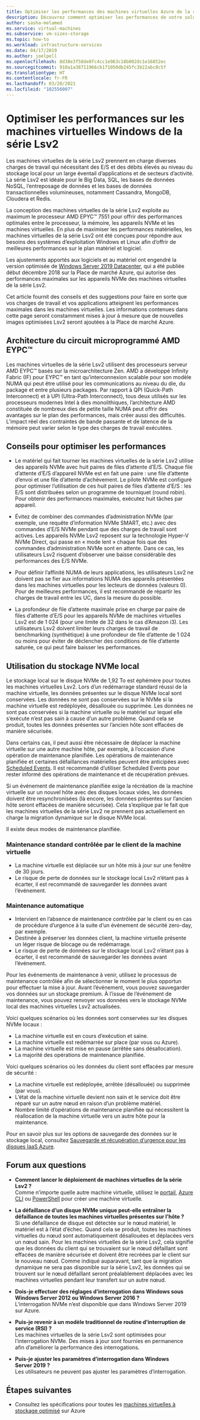 ```yaml
---
title: Optimiser les performances des machines virtuelles Azure de la série Lsv2
description: Découvrez comment optimiser les performances de votre solution sur les machines virtuelles de la série Lsv2 à l’aide d’un exemple Windows.
author: sasha-melamed
ms.service: virtual-machines
ms.subservice: vm-sizes-storage
ms.topic: how-to
ms.workload: infrastructure-services
ms.date: 04/17/2019
ms.author: joelpell
ms.openlocfilehash: 8d38e3f58de0fc4cc1e963c18b002dc1e16852ec
ms.sourcegitcommit: 910a1a38711966cb171050db245fc3b22abc8c5f
ms.translationtype: HT
ms.contentlocale: fr-FR
ms.lasthandoff: 03/20/2021
ms.locfileid: "102556007"
---
```

# <a name="optimize-performance-on-the-lsv2-series-windows-virtual-machines"></a>Optimiser les performances sur les machines virtuelles Windows de la série Lsv2

Les machines virtuelles de la série Lsv2 prennent en charge diverses charges de travail qui nécessitant des E/S et des débits élevés au niveau du stockage local pour un large éventail d’applications et de secteurs d’activité.  La série Lsv2 est idéale pour le Big Data, SQL, les bases de données NoSQL, l’entreposage de données et les bases de données transactionnelles volumineuses, notamment Cassandra, MongoDB, Cloudera et Redis.

La conception des machines virtuelles de la série Lsv2 exploite au maximum le processeur AMD EPYC™ 7551 pour offrir des performances optimales entre le processeur, la mémoire, les appareils NVMe et les machines virtuelles. En plus de maximiser les performances matérielles, les machines virtuelles de la série Lsv2 ont été conçues pour répondre aux besoins des systèmes d’exploitation Windows et Linux afin d’offrir de meilleures performances sur le plan matériel et logiciel.

Les ajustements apportés aux logiciels et au matériel ont engendré la version optimisée de [Windows Server 2019 Datacenter](https://www.microsoft.com/cloud-platform/windows-server-pricing), qui a été publiée début décembre 2018 sur la Place de marché Azure, qui autorise des performances maximales sur les appareils NVMe des machines virtuelles de la série Lsv2.

Cet article fournit des conseils et des suggestions pour faire en sorte que vos charges de travail et vos applications atteignent les performances maximales dans les machines virtuelles. Les informations contenues dans cette page seront constamment mises à jour à mesure que de nouvelles images optimisées Lsv2 seront ajoutées à la Place de marché Azure.

## <a name="amd-eypc-chipset-architecture"></a>Architecture du circuit microprogrammé AMD EYPC™

Les machines virtuelles de la série Lsv2 utilisent des processeurs serveur AMD EYPC™ basés sur la microarchitecture Zen. AMD a développé Infinity Fabric (IF) pour EYPC™ en tant qu’interconnexion scalable pour son modèle NUMA qui peut être utilisé pour les communications au niveau du die, du package et entre plusieurs packages. Par rapport à QPI (Quick-Path Interconnect) et à UPI (Ultra-Path Interconnect), tous deux utilisés sur les processeurs modernes Intel à dies monolithiques, l’architecture AMD constituée de nombreux dies de petite taille NUMA peut offrir des avantages sur le plan des performances, mais créer aussi des difficultés. L’impact réel des contraintes de bande passante et de latence de la mémoire peut varier selon le type des charges de travail exécutées.

## <a name="tips-for-maximizing-performance"></a>Conseils pour optimiser les performances

* Le matériel qui fait tourner les machines virtuelles de la série Lsv2 utilise des appareils NVMe avec huit paires de files d’attente d’E/S. Chaque file d’attente d’E/S d’appareil NVMe est en fait une paire : une file d’attente d’envoi et une file d’attente d’achèvement. Le pilote NVMe est configuré pour optimiser l’utilisation de ces huit paires de files d’attente d’E/S : les E/S sont distribuées selon un programme de tourniquet (round robin). Pour obtenir des performances maximales, exécutez huit tâches par appareil.

* Évitez de combiner des commandes d’administration NVMe (par exemple, une requête d’information NVMe SMART, etc.) avec des commandes d’E/S NVMe pendant que des charges de travail sont actives. Les appareils NVMe Lsv2 reposent sur la technologie Hyper-V NVMe Direct, qui passe en « mode lent » chaque fois que des commandes d’administration NVMe sont en attente. Dans ce cas, les utilisateurs Lsv2 risquent d’observer une baisse considérable des performances des E/S NVMe.

* Pour définir l’affinité NUMA de leurs applications, les utilisateurs Lsv2 ne doivent pas se fier aux informations NUMA des appareils présentées dans les machines virtuelles pour les lecteurs de données (valeurs 0). Pour de meilleures performances, il est recommandé de répartir les charges de travail entre les UC, dans la mesure du possible. 

* La profondeur de file d’attente maximale prise en charge par paire de files d’attente d’E/S pour les appareils NVMe de machines virtuelles Lsv2 est de 1 024 (pour une limite de 32 dans le cas d’Amazon i3). Les utilisateurs Lsv2 doivent limiter leurs charges de travail de benchmarking (synthétique) à une profondeur de file d’attente de 1 024 ou moins pour éviter de déclencher des conditions de file d’attente saturée, ce qui peut faire baisser les performances.

## <a name="utilizing-local-nvme-storage"></a>Utilisation du stockage NVMe local

Le stockage local sur le disque NVMe de 1,92 To est éphémère pour toutes les machines virtuelles Lsv2. Lors d’un redémarrage standard réussi de la machine virtuelle, les données présentes sur le disque NVMe local sont conservées. Les données ne sont pas conservées sur le NVMe si la machine virtuelle est redéployée, désallouée ou supprimée. Les données ne sont pas conservées si la machine virtuelle ou le matériel sur lequel elle s’exécute n’est pas sain à cause d’un autre problème. Quand cela se produit, toutes les données présentes sur l’ancien hôte sont effacées de manière sécurisée.

Dans certains cas, il peut aussi être nécessaire de déplacer la machine virtuelle sur une autre machine hôte, par exemple, à l’occasion d’une opération de maintenance planifiée. Les opérations de maintenance planifiée et certaines défaillances matérielles peuvent être anticipées avec [Scheduled Events](scheduled-events.md). Il est recommandé d’utiliser Scheduled Events pour rester informé des opérations de maintenance et de récupération prévues.

Si un événement de maintenance planifiée exige la récréation de la machine virtuelle sur un nouvel hôte avec des disques locaux vides, les données doivent être resynchronisées (là encore, les données présentes sur l’ancien hôte seront effacées de manière sécurisée). Cela s’explique par le fait que les machines virtuelles de la série Lsv2 ne prennent pas actuellement en charge la migration dynamique sur le disque NVMe local.

Il existe deux modes de maintenance planifiée.

### <a name="standard-vm-customer-controlled-maintenance"></a>Maintenance standard contrôlée par le client de la machine virtuelle

- La machine virtuelle est déplacée sur un hôte mis à jour sur une fenêtre de 30 jours.
- Le risque de perte de données sur le stockage local Lsv2 n’étant pas à écarter, il est recommandé de sauvegarder les données avant l’événement.

### <a name="automatic-maintenance"></a>Maintenance automatique

- Intervient en l’absence de maintenance contrôlée par le client ou en cas de procédure d’urgence à la suite d’un événement de sécurité zero-day, par exemple.
- Destinée à préserver les données client, la machine virtuelle présente un léger risque de blocage ou de redémarrage.
- Le risque de perte de données sur le stockage local Lsv2 n’étant pas à écarter, il est recommandé de sauvegarder les données avant l’événement.

Pour les événements de maintenance à venir, utilisez le processus de maintenance contrôlée afin de sélectionner le moment le plus opportun pour effectuer la mise à jour. Avant l’événement, vous pouvez sauvegarder vos données sur un stockage premium. À l’issue de l’événement de maintenance, vous pouvez renvoyer vos données vers le stockage NVMe local des machines virtuelles Lsv2 actualisées.

Voici quelques scénarios où les données sont conservées sur les disques NVMe locaux :

- La machine virtuelle est en cours d’exécution et saine.
- La machine virtuelle est redémarrée sur place (par vous ou Azure).
- La machine virtuelle est mise en pause (arrêtée sans désallocation).
- La majorité des opérations de maintenance planifiée.

Voici quelques scénarios où les données du client sont effacées par mesure de sécurité :

- La machine virtuelle est redéployée, arrêtée (désallouée) ou supprimée (par vous).
- L’état de la machine virtuelle devient non sain et le service doit être réparé sur un autre nœud en raison d’un problème matériel.
- Nombre limité d’opérations de maintenance planifiée qui nécessitent la réallocation de la machine virtuelle vers un autre hôte pour la maintenance.

Pour en savoir plus sur les options de sauvegarde des données sur le stockage local, consultez [Sauvegarde et récupération d’urgence pour les disques IaaS Azure](../backup-and-disaster-recovery-for-azure-iaas-disks.md).

## <a name="frequently-asked-questions"></a>Forum aux questions

* **Comment lancer le déploiement de machines virtuelles de la série Lsv2 ?**  
   Comme n’importe quelle autre machine virtuelle, utilisez le [portail](quick-create-portal.md), [Azure CLI](quick-create-cli.md) ou [PowerShell](quick-create-powershell.md) pour créer une machine virtuelle.

* **La défaillance d’un disque NVMe unique peut-elle entraîner la défaillance de toutes les machines virtuelles présentes sur l’hôte ?**  
   Si une défaillance de disque est détectée sur le nœud matériel, le matériel est à l’état d’échec. Quand cela se produit, toutes les machines virtuelles du nœud sont automatiquement désallouées et déplacées vers un nœud sain. Pour les machines virtuelles de la série Lsv2, cela signifie que les données du client qui se trouvaient sur le nœud défaillant sont effacées de manière sécurisée et doivent être recréées par le client sur le nouveau nœud. Comme indiqué auparavant, tant que la migration dynamique ne sera pas disponible sur la série Lsv2, les données qui se trouvent sur le nœud défaillant seront préalablement déplacées avec les machines virtuelles pendant leur transfert sur un autre nœud.

* **Dois-je effectuer des réglages d’interrogation dans Windows sous Windows Server 2012 ou Windows Server 2016 ?**  
   L’interrogation NVMe n’est disponible que dans Windows Server 2019 sur Azure.  

* **Puis-je revenir à un modèle traditionnel de routine d’interruption de service (RSI) ?**  
   Les machines virtuelles de la série Lsv2 sont optimisées pour l’interrogation NVMe. Des mises à jour sont fournies en permanence afin d’améliorer la performance des interrogations.

* **Puis-je ajuster les paramètres d’interrogation dans Windows Server 2019 ?**  
   Les utilisateurs ne peuvent pas ajuster les paramètres d’interrogation.
   
## <a name="next-steps"></a>Étapes suivantes

* Consultez les spécifications pour toutes les [machines virtuelles à stockage optimisé](../sizes-storage.md) sur Azure
